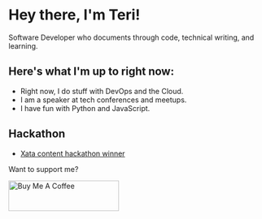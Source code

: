 # Hey there, I'm Teri!

Software Developer who documents through code, technical writing, and learning.

## Here's what I'm up to right now:

<!-- - I do lots of front-end (HTML, CSS, JavaScript) stuff through weekend projects and hackathons -->
<!-- - I am an open-source maintainer to [LinkTree](https://github.com/Terieyenike/linktree/) Django project -->
- Right now, I do stuff with DevOps and the Cloud.
- I am a speaker at tech conferences and meetups.
- I have fun with Python and JavaScript. 

## Hackathon

- [Xata content hackathon winner](https://dev.to/terieyenike/building-an-efficient-waitlist-app-with-nextjs-and-xata-caf)


Want to support me?


<a href="https://www.buymeacoffee.com/eyenike" target="_blank"><img src="https://cdn.buymeacoffee.com/buttons/v2/default-yellow.png" alt="Buy Me A Coffee" style="height: 60px !important;width: 217px !important;" ></a>

